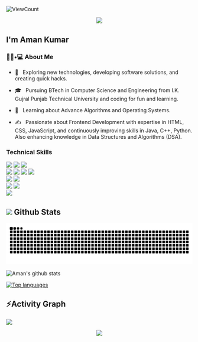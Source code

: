 ![ViewCount](https://views.whatilearened.today/views/github/amankumarthakur63/amankumarthakur63.svg?cache=remove)

<p align="center"><img src="https://i.imgur.com/A6bWGFl.gif"/></p>

<h2> I'm Aman Kumar</h2>

<h3> 👨🏻•💻 About Me </h3>

- 🤔 &nbsp; Exploring new technologies, developing software solutions, and creating quick hacks.

- 🎓 &nbsp; Pursuing BTech in Computer Science and Engineering from I.K. Gujral Punjab Technical University and coding for fun and learning.

- 🌱 &nbsp; Learning about Advance Algorithms and Operating Systems.

- ✍️ &nbsp; Passionate about Frontend Development with expertise in HTML, CSS, JavaScript, and continuously improving skills in Java, C++, Python. Also enhancing knowledge in Data Structures and Algorithms (DSA).


### Technical Skills
<img src="https://img.shields.io/badge/-C%20&%20C++-659ad2?style=flat&logo=c%2B%2B&logoColor=ffffff"> <img src="https://img.shields.io/badge/-Java 8-06305b?style=flat&logo=java&logoColor=white"> <img src="https://img.shields.io/badge/-Python%203-black?style=flat&logo=python&logoColor=white"> <br />
<img src = "https://img.shields.io/badge/-HTML5-E34F26?style=flat&logo=html5&logoColor=white"> <img src = "https://img.shields.io/badge/-CSS3-1572B6?style=flat&logo=css3&logoColor=white"> <img src="https://img.shields.io/badge/-Bootstrap-563D7C?style=flat&logo=bootstrap&logoColor=white"> <img src="https://img.shields.io/badge/-JavaScript-black?style=flat&logo=javascript&logoColor=eed718"> <br />
<img src="https://img.shields.io/badge/-django-black?style=flat&logo=django"> <img src="https://img.shields.io/badge/-React-161616?style=flat&logo=react&logoColor=00d9ff"> <br/>
<img src="https://img.shields.io/badge/-Problem%20Solving-ffa804?style=flat"> <img src="https://img.shields.io/badge/-Database%20Management-4d008f?style=flat"> <br />
<img src="https://img.shields.io/badge/-Machine%20Learning-102230?style=flat">   

 

## <img src="https://media.giphy.com/media/iY8CRBdQXODJSCERIr/giphy.gif" width="35"><b> Github Stats </b>



![github contribution grid snake animation](https://raw.githubusercontent.com/yasir-shahzad/yasir-shahzad/output/github-contribution-grid-snake-dark.svg#gh-dark-mode-only)

<img alt="Aman's github stats" src="https://github-readme-stats.vercel.app/api?username=amankumarthakur63&&show_icons=true&count_private=true&line_height=20&icon_color=00b3ff&theme=blue-green&title_color=00b3ff" >

[![Top languages](https://github-readme-mwendwa.vercel.app/api/top-langs/?username=amankumarthakur63&layout=compact&count_private=true&theme=blue-green&title_color=00b3ff)](#)

## ⚡Activity Graph
<img align="center" src="https://github-readme-activity-graph.vercel.app/graph?username=amankumarthakur63&theme=react-dark"/>

<p align="center">
     <img src="https://capsule-render.vercel.app/api?type=waving&color=gradient&height=100&section=footer"/>
</p>
